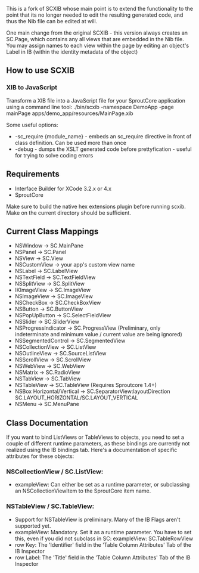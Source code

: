 This is a fork of SCXIB whose main point is to extend the functionality to the point that its
no longer needed to edit the resulting generated code, and thus the Nib file can be edited
at will.

One main change from the original SCXIB - this version always creates an SC.Page, which contains
any all views that are embedded in the Nib file.  You may assign names to each view within the page by
editing an object's Label in IB (within the identity metadata of the object)

## How to use SCXIB

### XIB to JavaScript

Transform a XIB file into a JavaScript file for your SproutCore application
using a command line tool:
    ./bin/scxib -namespace DemoApp -page mainPage apps/demo_app/resources/MainPage.xib

Some useful options:

  - -sc_require {module_name}  - embeds an sc_require directive in front of class definition.  Can be used more than once
  - -debug - dumps the XSLT generated code before prettyfication - useful for trying to solve coding errors

## Requirements

  - Interface Builder for XCode 3.2.x or 4.x
  - SproutCore

Make sure to build the native hex extensions plugin before running scxib.  Make on the current directory should be sufficient.

## Current Class Mappings

  - NSWindow -> SC.MainPane
  - NSPanel -> SC.Panel
  - NSView -> SC.View
  - NSCustomView -> your app's custom view name
  - NSLabel -> SC.LabelView
  - NSTextField -> SC.TextFieldView
  - NSSplitView -> SC.SplitView
  - IKImageView -> SC.ImageView
  - NSImageView -> SC.ImageView
  - NSCheckBox -> SC.CheckBoxView
  - NSButton -> SC.ButtonView
  - NSPopUpButton -> SC.SelectFieldView
  - NSSlider -> SC.SliderView
  - NSProgressIndicator -> SC.ProgressView (Preliminary, only indeterminate and
    minimum value / current value are being ignored)
  - NSSegmentedControl -> SC.SegmentedView
  - NSCollectionView -> SC.ListView
  - NSOutlineView -> SC.SourceListView
  - NSScrollView -> SC.ScrollView
  - NSWebView -> SC.WebView
  - NSMatrix -> SC.RadioView
  - NSTabView -> SC.TabView
  - NSTableView -> SC.TableView (Requires Sproutcore 1.4+)
  - NSBox Horizontal/Vertical -> SC.SeparatorView:layoutDirection SC.LAYOUT\_HORIZONTAL/SC.LAYOUT\_VERTICAL
  - NSMenu -> SC.MenuPane

## Class Documentation
If you want to bind ListViews or TableViews to objects, you need to set a
couple of different runtime parameters, as these bindings are currently not
realized using the IB bindings tab. Here's a documentation of specific
attributes for these objects:

### NSCollectionView / SC.ListView:
- exampleView: Can either be set as a runtime parameter, or subclassing an
  NSCollectionViewItem to the SproutCore item name.

### NSTableView / SC.TableView:
- Support for NSTableView is preliminary. Many of the IB Flags aren't supported
  yet.
- exampleView: Mandatory. Set it as a runtime parameter. You have to set this, even if you
  did not subclass in SC: exampleView: SC.TableRowView
- row Key: The 'Identifier' field in the 'Table Column Attributes' Tab of the IB
  Inspector
- row Label: The 'Title' field in the 'Table Column Attributes' Tab of the IB
  Inspector 

